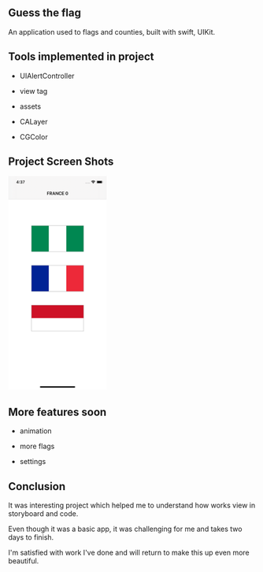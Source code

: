 ## Guess the flag



An application used to flags and counties, built with swift, UIKit.

## Tools implemented in project

  - UIAlertController

  - view tag

  - assets

  - CALayer

  - CGColor

 

 ## Project Screen Shots

<img src="Screen2.png" width="200"> 



## More features soon 

- animation

- more flags 

- settings 

  

## Conclusion 

It was interesting project which helped me to understand how works view in storyboard and code. 

Even though it was a basic app, it was challenging for me and takes two days to finish. 

I'm satisfied with work I've done and will return to make this up even more beautiful.
